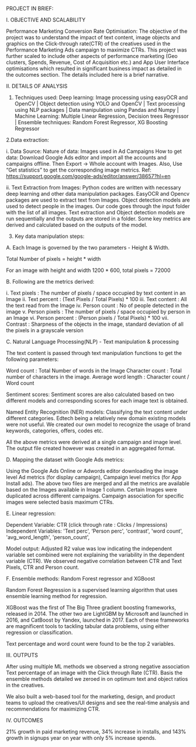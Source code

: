 PROJECT IN BRIEF: 

I. OBJECTIVE AND SCALABILITY 

Performance Marketing Conversion Rate Optimisation:  The objective of the project was to understand the impact of text content, image objects and graphics on the Click-through rate(CTR) of the creatives used in the Performance Marketing Ads campaign to maximize CTRs. 
This project was further scaled to include other aspects of performance marketing (Geo clusters, Spends, Revenue, Cost of Acquisition etc.)  and App User Interface optimisations which resulted in significant business impact as detailed in the outcomes section. The details included here is a brief narrative. 


II. DETAILS OF ANALYSIS

1. Techniques used: 
Deep learning: Image processing using easyOCR and OpenCV  | Object detection using YOLO and OpenCV | Text processing using NLP packages | Data manipulation using Pandas and Numpy | Machine Learning: Multiple Linear Regression, Decision trees Regressor | Ensemble techniques: Random Forest Regressor, XG Boosting Regressor

2.Data extraction: 

i. Data Source: Nature of data: Images used in Ad Campaigns 
How to get data: Download Google Ads editor and import all the accounts and campaigns offline. Then Export -> Whole account with Images. Also, Use “Get statistics” to get the corresponding image metrics. 
Ref: https://support.google.com/google-ads/editor/answer/38657?hl=en

ii. Text Extraction from Images: Python codes are written with necessary deep learning and other data manipulation packages. EasyOCR and Opencv packages are used to extract text from Images. Object detection models are used to detect people in the images.
Our code goes through the input folder with the list of all images. 
Text extraction and Object detection models are run sequentially and the outputs are stored in a folder. Some key metrics are derived and calculated based on the outputs of the model.

3. Key data manipulation steps:

A. Each Image is governed by the two parameters - Height & Width. 

Total Number of pixels = height * width

For an image with height and width 1200 * 600, total pixels = 72000 

B. Following are the metrics derived:

i.	Text pixels : The number of pixels / space occupied by text content in an Image 
ii.	Text percent : (Text Pixels / Total Pixels) * 100 
iii.	Text content : All the text read from the Image 
iv.	Person count : No of people detected in the image 
v.	Person pixels : The number of pixels / space occupied by person in an Image 
vi.	Person percent : (Person pixels / Total Pixels) * 100 
vii.	Contrast : Sharpness of the objects in the image, standard deviation of all the pixels in a grayscale version

C. Natural Language Processing(NLP) - Text manipulation & processing

The text content is passed through text manipulation functions to get the following parameters:

Word count : Total Number of words in the Image 
Character count : Total number of characters in the image. 
Average word length : Character count / Word count

Sentiment scores: Sentiment scores are also calculated based on two different models and corresponding scores for each image text is obtained.

Named Entity Recognition (NER) models: Classifying the text content under different categories. Edtech being a relatively new domain existing models were not useful. We created our own model to recognize the usage of brand keywords, categories, offers, codes etc. 

All the above metrics were derived at a single campaign and image level. The output file created however was created in an aggregated format. 

D. Mapping the dataset with Google Ads metrics:

Using the Google Ads Online or Adwords editor downloading the image level Ad metrics (for display campaign), Campaign level metrics (for App Install ads). The above two files are merged and all the metrics are available based on the Images available in Image 1 column.
Certain Images were duplicated across different campaigns. Campaign association for specific images were selected basis maximum CTRs.

E. Linear regression:

Dependent Variable: CTR (click through rate : Clicks / Impressions) Independent Variables: 'Text perc', ‘Person perc', 'contrast', 'word count', 'avg_word_length', 'person_count',

Model output: Adjusted R2 value was low indicating the independent variable set combined were not explaining the variability in the dependent variable (CTR). We observed negative correlation between CTR and Text Pixels, CTR and Person count.

F. Ensemble methods: Random Forest regressor and XGBoost 

Random Forest Regression is a supervised learning algorithm that uses ensemble learning method for regression.

XGBoost was the first of The Big Three gradient boosting frameworks, released in 2014. The other two are LightGBM by Microsoft and launched in 2016, and CatBoost by Yandex, launched in 2017. Each of these frameworks are magnificent tools to tackling tabular data problems, using either regression or classification.

Text percentage and word count were found to be the top 2 variables. 

III. OUTPUTS

After using multiple ML methods we observed a strong negative association Text percentage of an image with the Click through Rate (CTR). Basis the ensemble methods detailed we zeroed in on optimum text and object ratios in the creatives. 

We also built a web-based tool for the marketing, design, and product teams to upload the creatives/UI designs and see the real-time analysis and recommendations for maximizing CTR.

IV. OUTCOMES

21% growth in paid marketing revenue, 34% increase in installs, and 143% growth in signups year on year with only 5% increase spends. 
